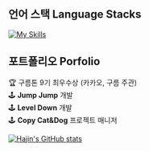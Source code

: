 ## 언어 스택 Language Stacks
[![My Skills](https://skillicons.dev/icons?i=swift,flutter,nodejs,react,unity,python&theme=light)](#)

## 포트폴리오 Porfolio
🏆 구름톤 9기 최우수상 (카카오, 구름 주관)  
🕹️ **Jump Jump** 개발  
🕹️ **Level Down** 개발  
🕹️ **Copy Cat&Dog** 프로젝트 매니저  

[![Hajin's GitHub stats](https://github-readme-stats.vercel.app/api?username=wonhj12)](https://github.com/wonhj12/github-readme-stats)

